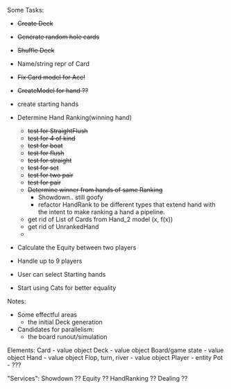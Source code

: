 Some Tasks:



- ~~Create Deck~~
- ~~Generate random hole cards~~
- ~~Shuffle Deck~~
- Name/string repr of Card
- ~~Fix Card model for Ace!~~
- ~~CreateModel for hand ??~~
- create starting hands

- Determine Hand Ranking(winning hand)
  - ~~test for StraightFlush~~
  - ~~test for 4 of kind~~
  - ~~test for boat~~
  - ~~test for flush~~
  - ~~test for straight~~
  - ~~test for set~~
  - ~~test for two pair~~
  - ~~test for pair~~
  - ~~Determine winner from hands of same Ranking~~
    - Showdown.. still goofy 
    - refactor HandRank to be different types that extend hand
    with the intent to make ranking a hand a pipeline.  
  - get rid of List of Cards from Hand_2 model (x, f(x))
  - get rid of UnrankedHand
  - 


- Calculate the Equity between two players
- Handle up to 9 players
- User can select Starting hands

- Start using Cats for better equality

Notes:
- Some effectful areas
  - the initial Deck generation
- Candidates for parallelism:
  - the board runout/simulation
  

Elements:
Card - value object
Deck - value object
Board/game state - value object
Hand - value object
Flop, turn, river - value object
Player - entity
Pot - ???

"Services":
Showdown ??
Equity ??
HandRanking ??
Dealing ??